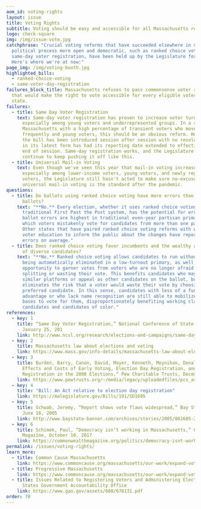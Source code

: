 ```yaml
---
aom_id: voting-rights
layout: issue
title: Voting Rights
subtitle: Voting should be easy and accessible for all Massachusetts residents
logo: check-square
img: /img/issue-vote.jpg
catchphrase: "Crucial voting reforms that have succeeded elsewhere in making the
  political process more open and democratic, such as ranked choice voting and
  same-day voter registration, have been held up by the Legislature for years.
  Here's where we're at now:"
page_img: /img/voting-booth.jpg
highlighted_bills:
  - ranked-choice-voting
  - same-voter-day-registration
failures_block_title: Massachusetts refuses to pass commonsense voter reforms
  that would make the right to vote accessible for every eligible voter in the
  state.
failures:
  - title: Same Day Voter Registration
    text: Same-day voter registration has proven to increase voter turnout,
      especially among young voters and underrepresented groups. In a state like
      Massachusetts with a high percentage of transient voters who move
      frequently and young voters, this should be an obvious reform. However,
      the bill has been introduced session after session with no resolution, and
      in its latest form has had its reporting date extended to effectively the
      end of session. Same-day registration works, and the Legislature can't
      continue to keep pushing it off like this.
  - title: Universal Mail-in Voting
    text: Even though we've seen this year that mail-in voting increases turnout
      especially among lower-income voters, young voters, and newly registered
      voters, the Legislature still hasn't acted to make sure no-excuse
      universal mail-in voting is the standard after the pandemic.
questions:
  - title: Do ballots using ranked choice voting have more errors than traditional
      ballots?
    text: "**No.** Every election, whether it uses ranked choice voting or the
      traditional First Past the Post system, has the potential for error. But
      ballot errors are highest in traditional even-year partisan primaries, in
      which voters mistakenly vote for candidates from more than one party.
      Other states that have paired ranked choice voting reforms with widespread
      voter education to inform the public about the changes have reported less
      errors on average."
  - title: Does ranked choice voting favor incumbents and the wealthy at the expense
      of diverse candidates?
    text: "**No.** Ranked choice voting allows candidates to run without fear of
      being automatically eliminated in a low-turnout primary, as well as the
      opportunity to garner votes from voters who are no longer afraid of
      splitting or wasting their vote. This benefits candidates who may have
      similar platforms or appeal as other candidates on the ballot, but
      eliminates the risk that a voter would waste their vote by choosing their
      preferred candidate. In this sense, candidates with less of a fundraising
      advantage or who lack name recognition are still able to mobilize their
      bases to vote for them, disproportionately benefiting working class
      candidates and candidates of color."
references:
  - key: 1
    title: “Same Day Voter Registration,” National Conference of State Legislatures,
      January 25, 201
    link: http://www.ncsl.org/research/elections-and-campaigns/same-day-registration.aspx
  - key: 2
    title: Massachusetts law about elections and voting
    link: https://www.mass.gov/info-details/massachusetts-law-about-elections-and-voting#massachusetts-laws-
  - key: 3
    title: Burden, Barry, Canon, David, Mayer, Kenneth, Moynihan, Donald, “The
      Effects and Costs of Early Voting, Election Day Registration, and Same Day
      Registration in the 2008 Elections,” Pew Charitable Trusts, December 21
    link: https://www.pewtrusts.org/~/media/legacy/uploadedfiles/pcs_assets/2009/uwisconsin1pdf.pdf
  - key: 4
    title: "Bill: An Act relative to election day registration"
    link: https://malegislature.gov/Bills/191/SD1695
  - key: 5
    title: Schwab, Jeremy, “Report shows vote flaws widespread,” Bay State Banner,
      June 16, 2005
    link: http://www.baystate-banner.com/archives/stories/2005/061605-2.htm
  - key: 6
    title: Schimek, Paul, “Democracy isn’t working in Massachusetts,” Commonwealth
      Magazine, October 10, 2017
    link: https://commonwealthmagazine.org/politics/democracy-isnt-working-massachusetts/
permalink: /issues/voting-rights/
learn_more:
  - title: Common Cause Massachusetts
    link: https://www.commoncause.org/massachusetts/our-work/expand-voting-rights-election-integrity/election-day-registration/
  - title: Progressive Massachusetts
    link: https://www.commoncause.org/massachusetts/our-work/expand-voting-rights-election-integrity/election-day-registration/
  - title: Issues Related to Registering Voters and Administering Elections - United
      States Government Accountability Office
    link: https://www.gao.gov/assets/680/678131.pdf
order: 70
---
```

